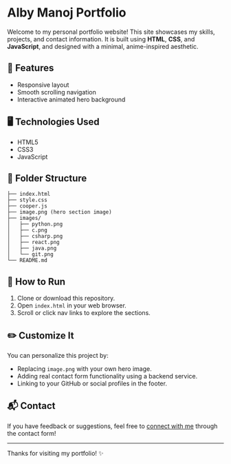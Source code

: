 # Alby Manoj Portfolio

Welcome to my personal portfolio website! This site showcases my skills, projects, and contact information. It is built using **HTML**, **CSS**, and **JavaScript**, and designed with a minimal, anime-inspired aesthetic.

## 🚀 Features

* Responsive layout
* Smooth scrolling navigation
* Interactive animated hero background

## 🖥️ Technologies Used

* HTML5
* CSS3
* JavaScript

## 📁 Folder Structure

```
├── index.html
├── style.css
├── cooper.js
├── image.png (hero section image)
├── images/
│   ├── python.png
│   ├── c.png
│   ├── csharp.png
│   ├── react.png
│   ├── java.png
│   └── git.png
└── README.md
```

## 🧪 How to Run

1. Clone or download this repository.
2. Open `index.html` in your web browser.
3. Scroll or click nav links to explore the sections.

## ✏️ Customize It

You can personalize this project by:

* Replacing `image.png` with your own hero image.
* Adding real contact form functionality using a backend service.
* Linking to your GitHub or social profiles in the footer.

## 📬 Contact

If you have feedback or suggestions, feel free to [connect with me](#contact) through the contact form!

---

Thanks for visiting my portfolio! ✨
